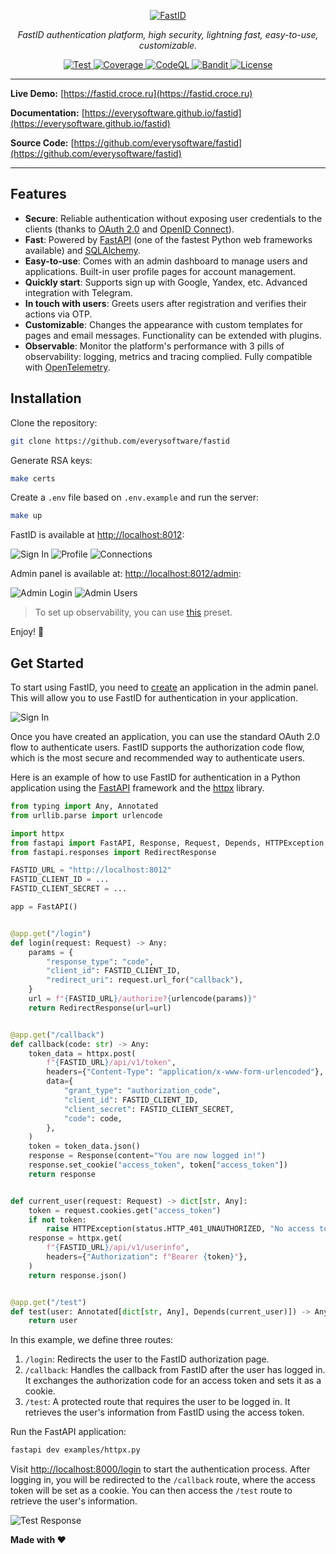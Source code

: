 <p align="center">
    <a href="https://github.com/everysoftware/fastid"><img src="https://raw.githubusercontent.com/everysoftware/fastid/master/img/logo_text.png" alt="FastID"></a>
</p>
<p align="center">
    <em>FastID authentication platform, high security, lightning fast, easy-to-use, customizable.</em>
</p>

<p align="center">
    <a href="https://github.com/everysoftware/fastid/actions/workflows/test.yml" target="_blank">
        <img src="https://github.com/everysoftware/fastid/actions/workflows/test.yml/badge.svg" alt="Test">
    </a>
    <a href="https://coverage-badge.samuelcolvin.workers.dev/redirect/everysoftware/fastid" target="_blank">
        <img src="https://coverage-badge.samuelcolvin.workers.dev/everysoftware/fastid.svg" alt="Coverage">
    </a>
    <a href="https://github.com/everysoftware/fastid/actions/workflows/codeql.yml" target="_blank">
        <img src="https://github.com/everysoftware/fastid/actions/workflows/codeql.yml/badge.svg" alt="CodeQL">
    </a>
    <a href="https://github.com/everysoftware/fastid/actions/workflows/test.yml" target="_blank">
        <img src="https://img.shields.io/github/actions/workflow/status/everysoftware/fastid/test.yml?label=Bandit+Scan" alt="Bandit">
    </a>
    <a href="https://img.shields.io/github/license/everysoftware/fastid.png" target="_blank">
        <img src="https://img.shields.io/github/license/everysoftware/fastid.png" alt="License">
    </a>
</p>

---

**Live Demo:** [https://fastid.croce.ru](https://fastid.croce.ru)

**Documentation:** [https://everysoftware.github.io/fastid](https://everysoftware.github.io/fastid)

**Source Code:** [https://github.com/everysoftware/fastid](https://github.com/everysoftware/fastid)

---

## Features

* **Secure**: Reliable authentication without exposing user credentials to the clients (thanks
  to [OAuth 2.0](https://oauth.net/) and [OpenID Connect](https://openid.net/)).
* **Fast**: Powered by [FastAPI](https://fastapi.tiangolo.com/) (one of the fastest Python web frameworks
  available)
  and [SQLAlchemy](https://www.sqlalchemy.org/).
* **Easy-to-use**: Comes with an admin dashboard to manage users and applications. Built-in user profile pages for
  account management.
* **Quickly start**: Supports sign up with Google, Yandex, etc. Advanced integration with Telegram.
* **In touch with users**: Greets users after registration and verifies their actions via OTP.
* **Customizable**: Changes the appearance with custom templates for pages and email messages. Functionality can be
  extended with plugins.
* **Observable**: Monitor the platform's performance with 3 pills of observability: logging, metrics and tracing
  complied. Fully compatible with [OpenTelemetry](https://opentelemetry.io/).

## Installation

Clone the repository:

```bash
git clone https://github.com/everysoftware/fastid
```

Generate RSA keys:

```bash
make certs
```

Create a `.env` file based on `.env.example` and run the server:

```bash
make up
```

FastID is available at [http://localhost:8012](http://localhost:8012):

![Sign In](img/signin.png)
![Profile](img/profile.png)
![Connections](img/connections.png)

Admin panel is available at: [http://localhost:8012/admin](http://localhost:8012/admin):

![Admin Login](img/admin_login.png)
![Admin Users](img/admin_users.png)

> To set up observability, you can use [this](https://github.com/everysoftware/fastapi-obs) preset.

Enjoy! 🚀

## Get Started

To start using FastID, you need to [create](http://localhost:8012/admin/app/create) an application in the admin panel.
This will allow you to use FastID for
authentication in your application.

![Sign In](img/create_app.png)

Once you have created an application, you can use the standard OAuth 2.0 flow to authenticate users. FastID supports the
authorization code flow, which is the most secure and recommended way to authenticate users.

Here is an example of how to use FastID for authentication in a Python application using the
[FastAPI](https://fastapi.tiangolo.com/) framework and the [httpx](https://www.python-httpx.org/) library.

```python
from typing import Any, Annotated
from urllib.parse import urlencode

import httpx
from fastapi import FastAPI, Response, Request, Depends, HTTPException, status
from fastapi.responses import RedirectResponse

FASTID_URL = "http://localhost:8012"
FASTID_CLIENT_ID = ...
FASTID_CLIENT_SECRET = ...

app = FastAPI()


@app.get("/login")
def login(request: Request) -> Any:
    params = {
        "response_type": "code",
        "client_id": FASTID_CLIENT_ID,
        "redirect_uri": request.url_for("callback"),
    }
    url = f"{FASTID_URL}/authorize?{urlencode(params)}"
    return RedirectResponse(url=url)


@app.get("/callback")
def callback(code: str) -> Any:
    token_data = httpx.post(
        f"{FASTID_URL}/api/v1/token",
        headers={"Content-Type": "application/x-www-form-urlencoded"},
        data={
            "grant_type": "authorization_code",
            "client_id": FASTID_CLIENT_ID,
            "client_secret": FASTID_CLIENT_SECRET,
            "code": code,
        },
    )
    token = token_data.json()
    response = Response(content="You are now logged in!")
    response.set_cookie("access_token", token["access_token"])
    return response


def current_user(request: Request) -> dict[str, Any]:
    token = request.cookies.get("access_token")
    if not token:
        raise HTTPException(status.HTTP_401_UNAUTHORIZED, "No access token")
    response = httpx.get(
        f"{FASTID_URL}/api/v1/userinfo",
        headers={"Authorization": f"Bearer {token}"},
    )
    return response.json()


@app.get("/test")
def test(user: Annotated[dict[str, Any], Depends(current_user)]) -> Any:
    return user
```

In this example, we define three routes:

1. `/login`: Redirects the user to the FastID authorization page.
2. `/callback`: Handles the callback from FastID after the user has logged in. It exchanges the authorization code for
   an access token and sets it as a cookie.
3. `/test`: A protected route that requires the user to be logged in. It retrieves the user's information from FastID
   using the access token.

Run the FastAPI application:

```bash
fastapi dev examples/httpx.py
```

Visit [http://localhost:8000/login](http://localhost:8000/login) to start the authentication process. After logging in,
you will be redirected to the `/callback` route, where the access token will be set as a cookie. You can then
access the `/test` route to retrieve the user's information.

![Test Response](img/test_response.png)

**Made with ❤️**
